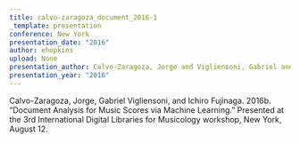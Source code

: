 ```yaml
---
title: calvo-zaragoza_document_2016-1
_template: presentation
conference: New York
presentation_date: "2016"
author: ehopkins
upload: None
presentation_author: Calvo-Zaragoza, Jorge and Vigliensoni, Gabriel and Fujinaga, Ichiro
presentation_year: "2016"
---
```

Calvo-Zaragoza, Jorge, Gabriel Vigliensoni, and Ichiro Fujinaga. 2016b. “Document Analysis for Music Scores via Machine Learning.” Presented at the 3rd International Digital Libraries for Musicology workshop, New York, August 12.